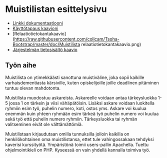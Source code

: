 # Muistilistan esittelysivu


* [Linkki dokumentaatiooni](https://github.com/collcam/Tsoha-Bootstrap/blob/master/doc/dokumentaatio.md)
* [Käyttötapaus kaavioni](https://raw.githubusercontent.com/collcam/Tsoha-Bootstrap/master/doc/Tikalabrakäyttö.png)
* [Relaatiotietokantakaavio] (https://raw.githubusercontent.com/collcam/Tsoha-Bootstrap/master/doc/Muistilista relaatiotietokantakaavio.png)
* [Järjestelmän tietosisältö kaavio](https://raw.githubusercontent.com/collcam/Tsoha-Bootstrap/master/doc/Tikalabrakäyttörakenne.png)


## Työn aihe

Muistilista on ytimekkäästi sanottuna muistiväline, joka sopii kaikille varhaisdementiasta kärsiville, kuten opiskelijoille joille deadlinen pitäminen tuntuu olevan mahdotonta.

Muistilista muodostuu askareista. Askareelle voidaan antaa tärkeysluokka 1-5 jossa 1 on tärkein ja viisi vähäpätöisin. Lisäksi askare voidaan luokitella ryhmiin esim työ, puhelin numero, koti, ostos yms. Askare voi kuulua enemmän kuin yhteen ryhmään esim tärkeä työ puhelin numero voi kuulua sekä työ että puhelin numero ryhmiin. Tärkeysluokka tai ryhmän valitseminen eivät ole välttämättömiä.

Muistilistaan kirjaudutaan omilla tunnuksilla jolloin kaikilla on henkilökohtainen oma muistilistansa, ettet tule vahingossakaan tehdyksi kaverisi kurssityötä.
Ympäristönä toimii users-pallin Apachella. Tuettu ohjelmointikieli on PHP. Kyseessä on vain yhdellä kannalla toimiva työ.
